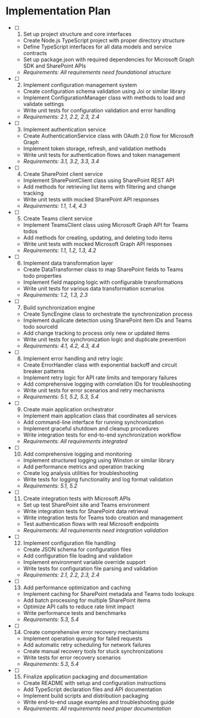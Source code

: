 # Implementation Plan

- [ ] 1. Set up project structure and core interfaces
  - Create Node.js TypeScript project with proper directory structure
  - Define TypeScript interfaces for all data models and service contracts
  - Set up package.json with required dependencies for Microsoft Graph SDK and SharePoint APIs
  - _Requirements: All requirements need foundational structure_

- [ ] 2. Implement configuration management system
  - Create configuration schema validation using Joi or similar library
  - Implement ConfigurationManager class with methods to load and validate settings
  - Write unit tests for configuration validation and error handling
  - _Requirements: 2.1, 2.2, 2.3, 2.4_

- [ ] 3. Implement authentication service
  - Create AuthenticationService class with OAuth 2.0 flow for Microsoft Graph
  - Implement token storage, refresh, and validation methods
  - Write unit tests for authentication flows and token management
  - _Requirements: 3.1, 3.2, 3.3, 3.4_

- [ ] 4. Create SharePoint client service
  - Implement SharePointClient class using SharePoint REST API
  - Add methods for retrieving list items with filtering and change tracking
  - Write unit tests with mocked SharePoint API responses
  - _Requirements: 1.1, 1.4, 4.3_

- [ ] 5. Create Teams client service
  - Implement TeamsClient class using Microsoft Graph API for Teams todos
  - Add methods for creating, updating, and deleting todo items
  - Write unit tests with mocked Microsoft Graph API responses
  - _Requirements: 1.1, 1.2, 1.3, 4.2_

- [ ] 6. Implement data transformation layer
  - Create DataTransformer class to map SharePoint fields to Teams todo properties
  - Implement field mapping logic with configurable transformations
  - Write unit tests for various data transformation scenarios
  - _Requirements: 1.2, 1.3, 2.3_

- [ ] 7. Build synchronization engine
  - Create SyncEngine class to orchestrate the synchronization process
  - Implement duplicate detection using SharePoint item IDs and Teams todo sourceId
  - Add change tracking to process only new or updated items
  - Write unit tests for synchronization logic and duplicate prevention
  - _Requirements: 4.1, 4.2, 4.3, 4.4_

- [ ] 8. Implement error handling and retry logic
  - Create ErrorHandler class with exponential backoff and circuit breaker patterns
  - Implement retry logic for API rate limits and temporary failures
  - Add comprehensive logging with correlation IDs for troubleshooting
  - Write unit tests for error scenarios and retry mechanisms
  - _Requirements: 5.1, 5.2, 5.3, 5.4_

- [ ] 9. Create main application orchestrator
  - Implement main application class that coordinates all services
  - Add command-line interface for running synchronization
  - Implement graceful shutdown and cleanup procedures
  - Write integration tests for end-to-end synchronization workflow
  - _Requirements: All requirements integrated_

- [ ] 10. Add comprehensive logging and monitoring
  - Implement structured logging using Winston or similar library
  - Add performance metrics and operation tracking
  - Create log analysis utilities for troubleshooting
  - Write tests for logging functionality and log format validation
  - _Requirements: 5.1, 5.2_

- [ ] 11. Create integration tests with Microsoft APIs
  - Set up test SharePoint site and Teams environment
  - Write integration tests for SharePoint data retrieval
  - Write integration tests for Teams todo creation and management
  - Test authentication flows with real Microsoft endpoints
  - _Requirements: All requirements need integration validation_

- [ ] 12. Implement configuration file handling
  - Create JSON schema for configuration files
  - Add configuration file loading and validation
  - Implement environment variable override support
  - Write tests for configuration file parsing and validation
  - _Requirements: 2.1, 2.2, 2.3, 2.4_

- [ ] 13. Add performance optimization and caching
  - Implement caching for SharePoint metadata and Teams todo lookups
  - Add batch processing for multiple SharePoint items
  - Optimize API calls to reduce rate limit impact
  - Write performance tests and benchmarks
  - _Requirements: 5.3, 5.4_

- [ ] 14. Create comprehensive error recovery mechanisms
  - Implement operation queuing for failed requests
  - Add automatic retry scheduling for network failures
  - Create manual recovery tools for stuck synchronizations
  - Write tests for error recovery scenarios
  - _Requirements: 5.3, 5.4_

- [ ] 15. Finalize application packaging and documentation
  - Create README with setup and configuration instructions
  - Add TypeScript declaration files and API documentation
  - Implement build scripts and distribution packaging
  - Write end-to-end usage examples and troubleshooting guide
  - _Requirements: All requirements need proper documentation_